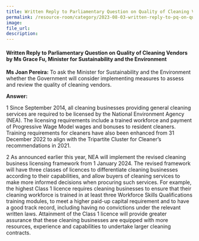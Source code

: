 ```yaml
---
title: Written Reply to Parliamentary Question on Quality of Cleaning Vendors by Ms Grace Fu, Minister for Sustainability and the Environment
permalink: /resource-room/category/2023-08-03-written-reply-to-pq-on-quality -of-cleaning-vendors/
image:
file_url:
description:
---
```

 
#### Written Reply to Parliamentary Question on Quality of Cleaning Vendors by Ms Grace Fu, Minister for Sustainability and the Environment
 
**Ms Joan Pereira:** To ask the Minister for Sustainability and the Environment whether the Government will consider implementing measures to assess and review the quality of cleaning vendors.
 
**Answer:**
 
1 Since September 2014, all cleaning businesses providing general cleaning services are required to be licensed by the National Environment Agency (NEA). The licensing requirements include a trained workforce and payment of Progressive Wage Model wages and bonuses to resident cleaners. Training requirements for cleaners have also been enhanced from 31 December 2022 to align with the Tripartite Cluster for Cleaner’s recommendations in 2021.
 
2 As announced earlier this year, NEA will implement the revised cleaning business licensing framework from 1 January 2024. The revised framework will have three classes of licences to differentiate cleaning businesses according to their capabilities, and allow buyers of cleaning services to make more informed decisions when procuring such services. For example, the highest Class 1 licence requires cleaning businesses to ensure that their cleaning workforce is trained in at least three Workforce Skills Qualifications training modules, to meet a higher paid-up capital requirement and to have a good track record, including having no convictions under the relevant written laws. Attainment of the Class 1 licence will provide greater assurance that these cleaning businesses are equipped with more resources, experience and capabilities to undertake larger cleaning contracts.
 
 
